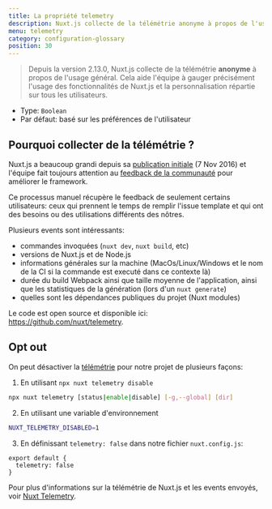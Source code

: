 ```yaml
---
title: La propriété telemetry
description: Nuxt.js collecte de la télémétrie anonyme à propos de l'usage général. Cela aide l'équipe à gauger précisément l'usage des fonctionnalités de Nuxt.js et la personnalisation répartie sur tous les utilisateurs.
menu: telemetry
category: configuration-glossary
position: 30
---
```


> Depuis la version 2.13.0, Nuxt.js collecte de la télémétrie **anonyme** à propos de l'usage général. Cela aide l'équipe à gauger précisément l'usage des fonctionnalités de Nuxt.js et la personnalisation répartie sur tous les utilisateurs.

- Type: `Boolean`
- Par défaut: basé sur les préférences de l'utilisateur

## Pourquoi collecter de la télémétrie ?

Nuxt.js a beaucoup grandi depuis sa [publication initiale](https://github.com/nuxt/nuxt.js/releases/tag/v0.2.0) (7 Nov 2016) et l'équipe fait toujours attention au [feedback de la communauté](https://github.com/nuxt/nuxt.js/issues) pour améliorer le framework.

Ce processus manuel récupère le feedback de seulement certains utilisateurs: ceux qui prennent le temps de remplir l'issue template et qui ont des besoins ou des utilisations différents des nôtres.

Plusieurs events sont intéressants:

- commandes invoquées (`nuxt dev`, `nuxt build`, etc)
- versions de Nuxt.js et de Node.js
- informations générales sur la machine (MacOs/Linux/Windows et le nom de la CI si la commande est executé dans ce contexte là)
- durée du build Webpack ainsi que taille moyenne de l'application, ainsi que les statistiques de la génération (lors d'un `nuxt generate`)
- quelles sont les dépendances publiques du projet (Nuxt modules)

Le code est open source et disponible ici: https://github.com/nuxt/telemetry.

## Opt out

On peut désactiver la [télémétrie](https://github.com/nuxt/telemetry) pour notre projet de plusieurs façons:

1. En utilisant `npx nuxt telemetry disable`

```bash
npx nuxt telemetry [status|enable|disable] [-g,--global] [dir]
```

2. En utilisant une variable d'environnement

```bash
NUXT_TELEMETRY_DISABLED=1
```

3. En définissant `telemetry: false` dans notre fichier `nuxt.config.js`:

```js{}[nuxt.config.js]
export default {
  telemetry: false
}
```

Pour plus d'informations sur la télémétrie de Nuxt.js et les events envoyés, voir [Nuxt Telemetry](https://github.com/nuxt/telemetry).
